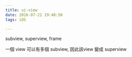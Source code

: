 ```yaml
---
title: ui-view
date: 2016-07-21 19:48:58
tags: iOS

---
```


subview, superview, frame

一個 view 可以有多個 subview, 因此該view 變成 superview


